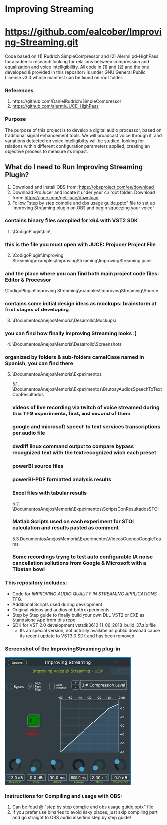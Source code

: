 
# Improving Streaming


# https://github.com/ealcober/Improving-Streaming.git

Code based on (1) Rudrich SimpleCompressor and (2) Alermi pd-HighPass for academic research looking for relations between compression and equalization and voice intelligibillity.
All code in (1) and (2) and the one developed & provided in this repository is under GNU General Public License v3.0 whose manifest can be found on root folder.

### References
1. https://github.com/DanielRudrich/SimpleCompressor
2. https://github.com/alermi/JUCE-HighPass

### Purpose
The purpose of this project is to develop a digital audio processor, based on traditional signal enhancement tools. We will broadcast voice through it, and variations detected on voice intelligibility will be studied, looking for relations within different configuration parameters applied, creating an objective process to measure its impact.

## What do I need to Run Improving Streaming Plugin?
1. Download and install OBS from: https://obsproject.com/es/download
2. Download ProJucer and locate it under your c:\ root folder. Download from: https://juce.com/get-juce/download
3. Follow "step by step compile and obs usage guide.pptx" file to set up Improving Streaming plugin on OBS and begin squeezing your voice!

### contains binary files compiled for x64 with VST2 SDK
1. \CodigoPlugin\bin\ 

### this is the file you must open with JUCE: Projucer Project File 
2. \CodigoPlugin\Improving Streaming\examples\ImprovingStreaming\ImprovingStreaming.jucer
### and the place where you can find both main project code files: Editor & Processor
   \CodigoPlugin\Improving Streaming\examples\ImprovingStreaming\Source

### contains some initial design ideas as mockups: brainstorm at first stages of developing
3. \DocumentosAnejosMemoria\Desarrollo\Mockups\

### you can find how finally Improving Streaming looks :)
4. \DocumentosAnejosMemoria\Desarrollo\Screenshots

### organized by folders & sub-folders camelCase named in Spanish, you can find there
5. \DocumentosAnejosMemoria\Experimentos

	5.1. \DocumentosAnejosMemoria\Experimentos\BrutosyAudiosSpeechToTextConResultados
	### videos of live recording via twitch of voice streamed during this TFG experiments, first, and second of them
	### google and microsoft speech to text services transcriptions per audio file
	### dwdiff linux command output to compare bypass recognized text with the text recognized wich each preset
	### powerBI source files
	### powerBI-PDF formatted analysis results
	### Excel files with tabular results

	5.2. \DocumentosAnejosMemoria\Experimentos\ScriptsConResultadosSTOI
	### Matlab Scripts used on each experiment for STOI calculation and results pasted as comment

	5.3.DocumentosAnejosMemoria\Experimentos\VideosCuencoGoogleTeams
	### Some recordings tryng to test auto configurable IA noise cancellation sollutions from Google & Microsoft with a Tibetan bowl

### This repository includes:
- Code for *IMPROVING AUDIO QUALITY IN STREAMING APPLICATIONS* TFG.
- Additional Scripts used during development
- Original videos and audios of both experiments
- Step by Step guide to finally build your own DLL VST2 or EXE as Standalone App from this repo
- SDK for VST 2.0 development vstsdk3610_11_06_2018_build_37.zip file
	- Its an special version, not actually availabe as public dowload cause its recent update to VST3.0 SDK and has been removed.


### Screenshot of the ImprovingStreaming plug-in
![alt text](DocumentosAnejosMemoria/Desarrollo/Screenshots/ImprovingStreaming.PNG)

### Instructions for Compiling and usage with OBS:
1. Can be foud @ "step by step compile and obs usage guide.pptx" file
2. If you prefer use binaries to avoid risky places, just skip compiling part and go straight to OBS audio insertion step by step guide!


